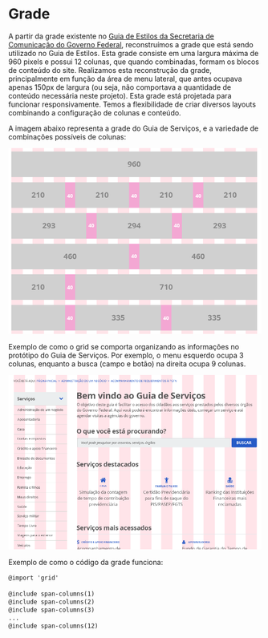 # Grade

A partir da grade existente no [Guia de Estilos da Secretaria de Comunicação do Governo Federal][estilos], reconstruímos a grade que está sendo utilizado no Guia de Estilos. Esta grade consiste em uma largura máxima de 960 pixels e possui 12 colunas, que quando combinadas, formam os blocos de conteúdo do site. Realizamos esta reconstrução da grade, principalmente em função da área de menu lateral, que antes ocupava apenas 150px de largura (ou seja, não comportava a quantidade de conteúdo necessária neste projeto). Esta grade está projetada para funcionar responsivamente. Temos a flexibilidade de criar diversos layouts combinando a configuração de colunas e conteúdo.

[estilos]:http://www.secom.gov.br/orientacoes-gerais/comunicacao-digital/guia-de-estilo-identidade-padrao-comunicacao-digital-fev2015.pdf

A imagem abaixo representa a grade do Guia de Serviços, e a variedade de combinações possíveis de colunas:

![](grid.png)

Exemplo de como o grid se comporta organizando as informações no protótipo do Guia de Serviços. Por exemplo, o menu esquerdo ocupa 3 colunas, enquanto a busca (campo e botão) na direita ocupa 9 colunas.

![](grid_areas.png)

Exemplo de como o código da grade funciona:

```
@import 'grid'

@include span-columns(1)
@include span-columns(2)
@include span-columns(3)
...
@include span-columns(12)
```
